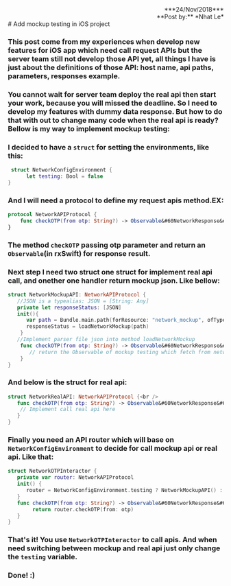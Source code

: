 <title>Document</title>
<div style="text-align: right"> 
***24/Nov/2018*** <br/>
**Post by:** *Nhat Le*
</div>
# Add mockup testing in iOS project

### This post come from my experiences when develop new features for iOS app which need call request APIs but the server team still not develop those API yet, all things I have is just about the definitions of those API: host name, api paths, parameters, responses example.<br/>

### You cannot wait for server team deploy the real api then start your work, because you will missed the deadline. So I need to develop my features with dummy data response. But how to do that with out to change many code when the real api is ready? Bellow is my way to implement mockup testing:<br/>

### I decided to have a `struct` for setting the environments, like this:

```swift
 struct NetworkConfigEnvironment {
      let testing: Bool = false
}
```

### And I will need a protocol to define my request apis method.EX:<br />

```swift
protocol NetworkAPIProtocol {
    func checkOTP(from otp: String?) -> Observable&#60NetworkResponse&#62
}
```

### The method `checkOTP` passing otp parameter and return an `Observable`(in rxSwift) for response result.<br />

### Next step I need two struct one struct for implement real api call, and onether one handler return mockup json. Like bellow:<br />

```swift
struct NetworkMockupAPI: NetworkAPIProtocol {
   //JSON is a typealias: JSON = [String: Any]
   private let responseStatus: [JSON]
   init(){
      var path = Bundle.main.path(forResource: "network_mockup", ofType: "json")
      responseStatus = loadNetworkMockup(path)
    }
   //Implement parser file json into method loadNetworkMockup
    func checkOTP(from otp: String?) -> Observable&#60NetworkResponse&#62 {
       // return the Observable of mockup testing which fetch from network_mockup.json's file here
    }
}
```

### And below is the struct for real api:<br />

```swift
struct NetworkRealAPI: NetworkAPIProtocol {<br />
   func checkOTP(from otp: String?) -> Observable&#60NetworkResponse&#62 {
    // Implement call real api here
   }
}
```

### Finally you need an API router which will base on `NetworkConfigEnvironment` to decide for call mockup api or real api. Like that:<br />

```swift
struct NetworkOTPInteractor {
   private var router: NetworkAPIProtocol
   init() {
      router = NetworkConfigEnvironment.testing ? NetworkMockupAPI() : NetworkRealAPI()
   }
   func checkOTP(from otp: String?) -> Observable&#60NetworkResponse&#62 {
        return router.checkOTP(from: otp)
   }
}
```

### That's it! You use <code>NetworkOTPInteractor</code> to call apis. And when need switching between mockup and real api just only change the <code>testing</code> variable.<br />

### Done! :)
